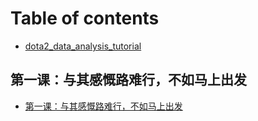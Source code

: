 # Table of contents

* [dota2\_data\_analysis\_tutorial](README.md)

## 第一课：与其感慨路难行，不如马上出发

* [第一课：与其感慨路难行，不如马上出发](di-yi-ke-yu-qi-gan-kai-lu-nan-hang-bu-ru-ma-shang-chu-fa/1.md)


